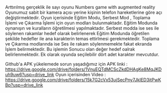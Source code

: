 Arttırılmış gerçeklik ile sayı oyunu
Numbers game with augmented reality
Oyunumuz sabit bir kamera açısı yerine kişinin telefon hareketlerine göre açı değiştirmektedir.
Oyun içerisinde  Eğitim Modu, Serbest Mod , Toplama İşlemi ve Çıkarma İşlemi için oyun modları bulunmaktadır. 
Eğitim Modunda oynanışın ve kuralların öğretilmesi yapılmaktadır.
Serbest modda ise ses ile söylenen rakamlar hedef olarak belirlenerek Eğitim Modunda öğretilen şekilde  hedefler ile ana karakterin temas ettirlmesi gerekmektedir.
Toplama ve Çıkarma modlarında ise Ses ile rakam söylenmemekte fakat ekranda İşlem belirmektedir. Bu işlemin Sonucu olan değer hedef oalrak belirlenmektedir.
Ek olarak oyunda seçilebilir dört adet karakter mevcutdur.

Github'a APK yükelemede sorun yaşadığımız için APK linki :
https://drive.google.com/drive/folders/1VnuEQTdMCScZkdDHAgKe8MqJKDuh9uw6?usp=drive_link
Oyun içerisinden Video :
https://drive.google.com/drive/folders/15k7G2cVx53ujSecPny7JkIED3itPwKBp?usp=drive_link

